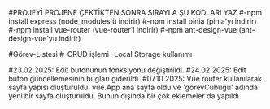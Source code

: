#PROJEYİ PROJENE ÇEKTİKTEN SONRA SIRAYLA ŞU KODLARI YAZ
#-npm install express (node_modules'ü indirir)
#-npm install pinia (pinia'yı indirir)
#-npm install vue-router (vue-router'i indirir)
#-npm ant-design-vue (ant-design-vue'yu indirir)


#Görev-Listesi
#-CRUD işlemi -Local Storage kullanımı

#23.02.2025: Edit butonunun fonksiyonu değiştirildi.
#24.02.2025: Edit buton güncellemesinin bugları giderildi.
#07.10.2025: Vue router kullanılarak sayfa yapısı oluşturuldu. vue.App ana sayfa oldu ve 'görevCubuğu' adında yeni bir sayfa oluşturuldu. Bunun dışında bir çok eklemeler da yapıldı.
